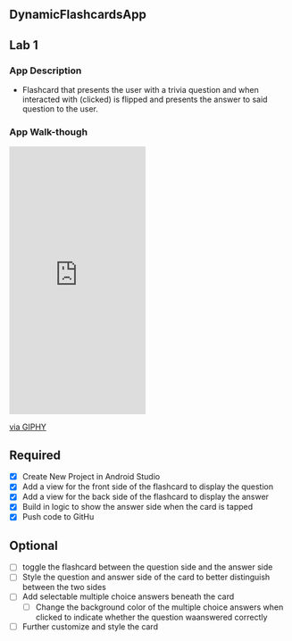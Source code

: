 ## DynamicFlashcardsApp

## Lab 1

### App Description
- Flashcard that presents the user with a trivia question and when interacted with (clicked) is flipped and presents the answer to said question to the user.

### App Walk-though
<iframe src="https://giphy.com/embed/TlCIFYGqO6RU2TALQG" width="244" height="480" frameBorder="0" class="giphy-embed" allowFullScreen></iframe><p><a href="https://giphy.com/gifs/TlCIFYGqO6RU2TALQG">via GIPHY</a></p>

## Required
- [X] Create New Project in Android Studio
- [X] Add a view for the front side of the flashcard to display the question
- [X] Add a view for the back side of the flashcard to display the answer
- [X] Build in logic to show the answer side when the card is tapped
- [X] Push code to GitHu
## Optional
- [ ] toggle the flashcard between the question side and the answer side
- [ ] Style the question and answer side of the card to better distinguish between the two sides
- [ ] Add selectable multiple choice answers beneath the card
   - [ ] Change the background color of the multiple choice answers when clicked to indicate whether the question waanswered correctly
- [ ] Further customize and style the card
